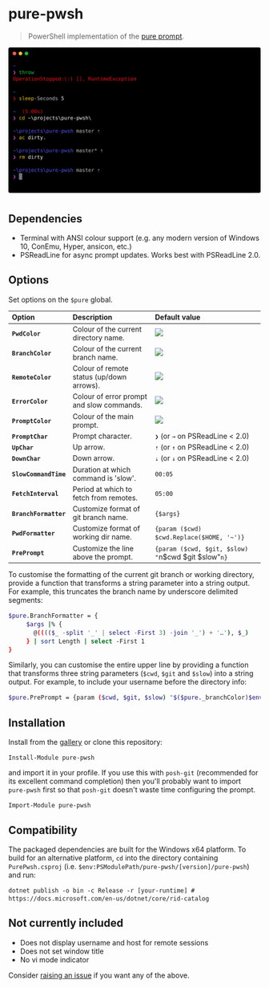 # pure-pwsh

> PowerShell implementation of the [pure prompt](https://github.com/sindresorhus/pure).

![](screenshot.svg)

## Dependencies

- Terminal with ANSI colour support
  (e.g. any modern version of Windows 10, ConEmu, Hyper, ansicon, etc.)
- PSReadLine for async prompt updates. Works best with PSReadLine 2.0.

## Options

Set options on the `$pure` global.

| Option                | Description                               | Default value                                      |
| :-------------------- | :---------------------------------------- | :------------------------------------------------- |
| **`PwdColor`**        | Colour of the current directory name.     | <img src="https://placehold.it/18/0000aa?text=+"/> |
| **`BranchColor`**     | Colour of the current branch name.        | <img src="https://placehold.it/18/aaaaaa?text=+"/> |
| **`RemoteColor`**     | Colour of remote status (up/down arrows). | <img src="https://placehold.it/18/00aaaa?text=+"/> |
| **`ErrorColor`**      | Colour of error prompt and slow commands. | <img src="https://placehold.it/18/aa0000?text=+"/> |
| **`PromptColor`**     | Colour of the main prompt.                | <img src="https://placehold.it/18/aa00aa?text=+"/> |
| **`PromptChar`**      | Prompt character.                         | `❯` (or `→` on PSReadLine < 2.0)                   |
| **`UpChar`**          | Up arrow.                                 | `⇡` (or `↑` on PSReadLine < 2.0)                   |
| **`DownChar`**        | Down arrow.                               | `⇣` (or `↓` on PSReadLine < 2.0)                   |
| **`SlowCommandTime`** | Duration at which command is 'slow'.      | `00:05`                                            |
| **`FetchInterval`**   | Period at which to fetch from remotes.    | `05:00`                                            |
| **`BranchFormatter`** | Customize format of git branch name.      | `{$args}`                                          |
| **`PwdFormatter`**    | Customize format of working dir name.     | `{param ($cwd) $cwd.Replace($HOME, '~')}`          |
| **`PrePrompt`**       | Customize the line above the prompt.      | `{param ($cwd, $git, $slow) "`n$cwd $git $slow"`n}`|

To customise the formatting of the current git branch or working directory, provide a function that
transforms a string parameter into a string output. For example, this truncates the branch name by
underscore delimited segments:

```sh
$pure.BranchFormatter = {
     $args |% {
       @(((($_ -split '_' | select -First 3) -join '_') + '…'), $_)
     } | sort Length | select -First 1
}
```

Similarly, you can customise the entire upper line by providing a function that transforms three string parameters
(`$cwd`, `$git` and `$slow`) into a string output. For example, to include your username before the directory info:

```sh
$pure.PrePrompt = {param ($cwd, $git, $slow) "$($pure._branchColor)$env:UserName $cwd $git $slow"}
```

## Installation

Install from the [gallery](https://www.powershellgallery.com/packages/pure-pwsh) or clone this repository:

```shell
Install-Module pure-pwsh
```

and import it in your profile. If you use this with `posh-git` (recommended for its excellent command completion)
then you'll probably want to import `pure-pwsh` first so that `posh-git` doesn't waste time configuring the prompt.

```shell
Import-Module pure-pwsh
```

## Compatibility

The packaged dependencies are built for the Windows x64 platform. To build for an alternative platform,
`cd` into the directory containing `PurePwsh.csproj` (i.e. `$env:PSModulePath/pure-pwsh/[version]/pure-pwsh`)
and run:

```shell
dotnet publish -o bin -c Release -r [your-runtime] # https://docs.microsoft.com/en-us/dotnet/core/rid-catalog
```

## Not currently included

- Does not display username and host for remote sessions
- Does not set window title
- No vi mode indicator

Consider [raising an issue](https://github.com/nickcox/pure-pwsh/issues/new) if you want any of the above.
